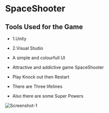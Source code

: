 # SpaceShooter
## Tools Used for the Game
- 1.Unity
- 2.Visual Studio


- A simple and colourfull UI
- Attractive and addictive game SpaceShooter
- Play Knock out then Restart
- There are Three lifelines
- Also there are some Super Powers


![Screenshot-1](https://user-images.githubusercontent.com/58897751/183302423-a3da01b4-e090-4373-8cc0-3b199d615f36.gif)
